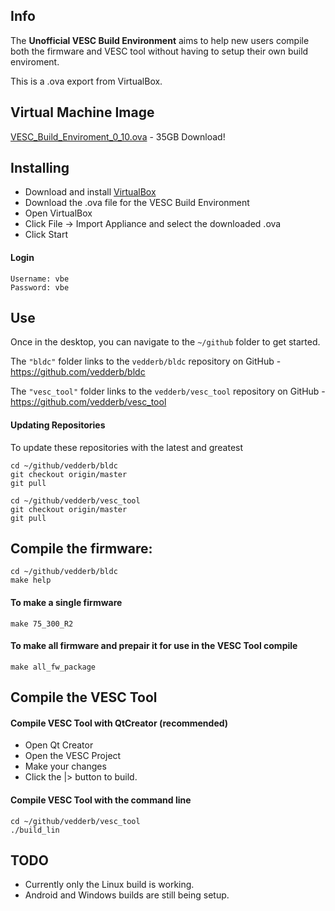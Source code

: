 ## Info

The **Unofficial VESC Build Environment** aims to help new users compile both the firmware and VESC tool without having to setup their own build enviroment.

This is a .ova export from VirtualBox.

## Virtual Machine Image

[VESC_Build_Enviroment_0_10.ova](https://www.dropbox.com/s/garevz75n19nzi6/VESC_Build_Enviroment_0_10.ova?dl=0) - 35GB Download!

## Installing

* Download and install [VirtualBox](https://www.virtualbox.org/wiki/Downloads)
* Download the .ova file for the VESC Build Environment
* Open VirtualBox
* Click File -> Import Appliance and select the downloaded .ova
* Click Start

#### Login

```
Username: vbe
Password: vbe
```

## Use

Once in the desktop, you can navigate to the `~/github` folder to get started.

The `"bldc"` folder links to the `vedderb/bldc` repository on GitHub - https://github.com/vedderb/bldc

The `"vesc_tool"` folder links to the `vedderb/vesc_tool` repository on GitHub - https://github.com/vedderb/vesc_tool

#### Updating Repositories

To update these repositories with the latest and greatest

```
cd ~/github/vedderb/bldc
git checkout origin/master
git pull
```

```
cd ~/github/vedderb/vesc_tool
git checkout origin/master
git pull
```

## Compile the firmware:

```
cd ~/github/vedderb/bldc
make help
```

#### To make a single firmware
```
make 75_300_R2
```

#### To make all firmware and prepair it for use in the VESC Tool compile
```
make all_fw_package
```

## Compile the VESC Tool

#### Compile VESC Tool with QtCreator (recommended)

* Open Qt Creator
* Open the VESC Project
* Make your changes
* Click the |> button to build.

#### Compile VESC Tool with the command line

```
cd ~/github/vedderb/vesc_tool
./build_lin
```

## TODO

* Currently only the Linux build is working.
* Android and Windows builds are still being setup.
